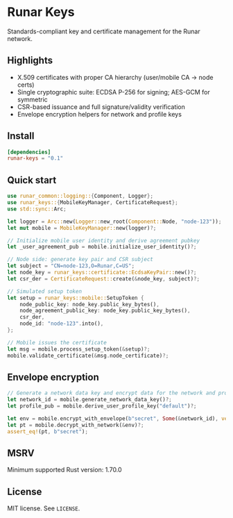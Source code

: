 Runar Keys
==========

Standards-compliant key and certificate management for the Runar network.

Highlights
----------

- X.509 certificates with proper CA hierarchy (user/mobile CA → node certs)
- Single cryptographic suite: ECDSA P-256 for signing; AES-GCM for symmetric
- CSR-based issuance and full signature/validity verification
- Envelope encryption helpers for network and profile keys

Install
-------

```toml
[dependencies]
runar-keys = "0.1"
```

Quick start
-----------

```rust
use runar_common::logging::{Component, Logger};
use runar_keys::{MobileKeyManager, CertificateRequest};
use std::sync::Arc;

let logger = Arc::new(Logger::new_root(Component::Node, "node-123"));
let mut mobile = MobileKeyManager::new(logger)?;

// Initialize mobile user identity and derive agreement pubkey
let _user_agreement_pub = mobile.initialize_user_identity()?;

// Node side: generate key pair and CSR subject
let subject = "CN=node-123,O=Runar,C=US";
let node_key = runar_keys::certificate::EcdsaKeyPair::new()?;
let csr_der = CertificateRequest::create(&node_key, subject)?;

// Simulated setup token
let setup = runar_keys::mobile::SetupToken {
    node_public_key: node_key.public_key_bytes(),
    node_agreement_public_key: node_key.public_key_bytes(),
    csr_der,
    node_id: "node-123".into(),
};

// Mobile issues the certificate
let msg = mobile.process_setup_token(&setup)?;
mobile.validate_certificate(&msg.node_certificate)?;
```

Envelope encryption
-------------------

```rust
// Generate a network data key and encrypt data for the network and profile
let network_id = mobile.generate_network_data_key()?;
let profile_pub = mobile.derive_user_profile_key("default")?;

let env = mobile.encrypt_with_envelope(b"secret", Some(&network_id), vec![profile_pub])?;
let pt = mobile.decrypt_with_network(&env)?;
assert_eq!(pt, b"secret");
```

MSRV
----

Minimum supported Rust version: 1.70.0

License
-------

MIT license. See `LICENSE`.



